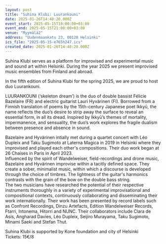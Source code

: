 ```yaml
---
layout: post
title: "Suhina Klubi: Luurankouni"
date: 2025-01-26T14:40:20.000Z
event_start: 2025-05-15T19:00:00+03:00
event_end: 2025-05-15T21:00:00+03:00
venue: "Myymälä2"
address: "Uudenmaankatu 23, 00120 Helsinki"
ics_file: "2025-05-15-e765h247.ics"
created_date: 2025-01-26T14:40:20.000Z
---
```


Suhina Klubi serves as a platform for improvised and experimental music and sound art within Helsinki. During the year 2025 we present improvised music ensembles from Finland and abroad.  
  
In the fifth edition of Suhina Klubi for the spring 2025, we are proud to host duo Luurankouni.  
  
LUURANKOUNI (‘skeleton dream’) is the duo of double bassist Félicie Bazelaire (FR) and electric guitarist Lauri Hyvärinen (FI). Borrowed from a Finnish translation of poems by the 15th-century Japanese poet Ikkyū, the name reflects the duo’s desire to strip away the surface to reveal an essential form, in all its dread. Inspired by Ikkyū’s themes of mortality, impermanence, and sensuality, the duo’s work explores the fragile dualism between presence and absence in sound.  
  
Bazelaire and Hyvärinen intially met during a quartet concert with Léo Dupleix and Taku Sugimoto at Laterna Magica in 2019 in Helsinki where they improvised and played each other's compositions. Their duo work began at 26 Chaises in Paris in April 2023.  
Influenced by the spirit of Wandelweiser, field-recordings and drone music, Bazelaire and Hyvärinen improvise within a tacitly defined space. They create a sober, minimalist music, within which a discourse is developed through the choice of timbres. The lightness of the guitar's harmonics contrasts with the grain of the bow on the double bass string.  
The two musicians have researched the potential of their respective instruments thoroughly in a variety of experimental improvisational and compositional contexts, continuously collaborating and disseminating their work internationally. Their work has been presented by record labels such as Confront Recordings, Dinzu Artefacts, Edition Wandelweiser Records, Ftarri, Intonema, Hitorri and NUNC. Their collaborators include Clara de Asís, Angharad Davies, Léo Dupleix, Seijiro Murayama, Taku Sugimoto, Minami Saeki and Stefan Thut.  
  
Suhina Klubi is supported by Kone foundation and city of Helsinki  
Tickets: 15€/8
